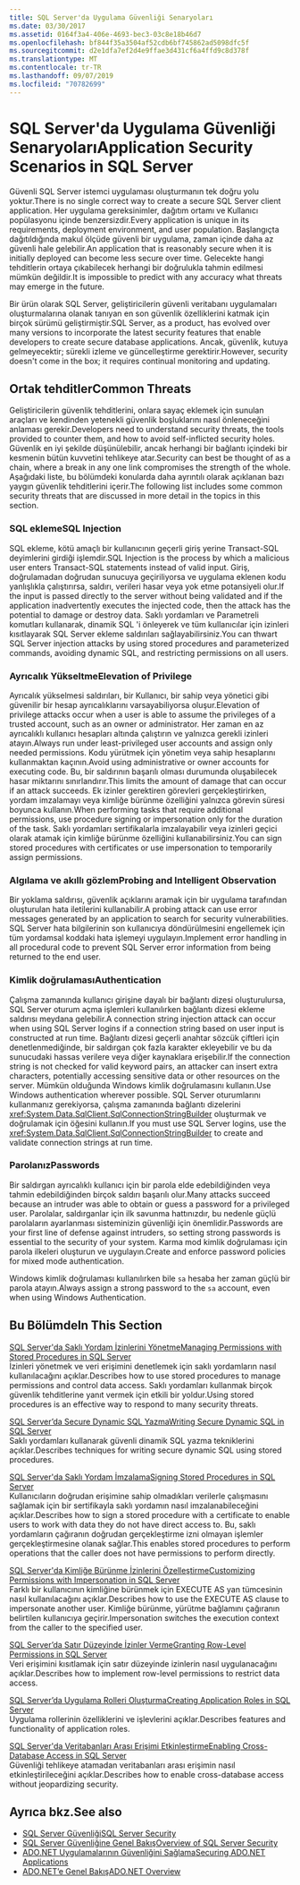 ```yaml
---
title: SQL Server'da Uygulama Güvenliği Senaryoları
ms.date: 03/30/2017
ms.assetid: 0164f3a4-406e-4693-bec3-03c8e18b46d7
ms.openlocfilehash: bf844f35a3504af52cdb6bf745862ad5098dfc5f
ms.sourcegitcommit: d2e1dfa7ef2d4e9ffae3d431cf6a4ffd9c8d378f
ms.translationtype: MT
ms.contentlocale: tr-TR
ms.lasthandoff: 09/07/2019
ms.locfileid: "70782699"
---
```

# <a name="application-security-scenarios-in-sql-server"></a><span data-ttu-id="c906a-102">SQL Server'da Uygulama Güvenliği Senaryoları</span><span class="sxs-lookup"><span data-stu-id="c906a-102">Application Security Scenarios in SQL Server</span></span>
<span data-ttu-id="c906a-103">Güvenli SQL Server istemci uygulaması oluşturmanın tek doğru yolu yoktur.</span><span class="sxs-lookup"><span data-stu-id="c906a-103">There is no single correct way to create a secure SQL Server client application.</span></span> <span data-ttu-id="c906a-104">Her uygulama gereksinimler, dağıtım ortamı ve Kullanıcı popülasyonu içinde benzersizdir.</span><span class="sxs-lookup"><span data-stu-id="c906a-104">Every application is unique in its requirements, deployment environment, and user population.</span></span> <span data-ttu-id="c906a-105">Başlangıçta dağıtıldığında makul ölçüde güvenli bir uygulama, zaman içinde daha az güvenli hale gelebilir.</span><span class="sxs-lookup"><span data-stu-id="c906a-105">An application that is reasonably secure when it is initially deployed can become less secure over time.</span></span> <span data-ttu-id="c906a-106">Gelecekte hangi tehditlerin ortaya çıkabilecek herhangi bir doğrulukla tahmin edilmesi mümkün değildir.</span><span class="sxs-lookup"><span data-stu-id="c906a-106">It is impossible to predict with any accuracy what threats may emerge in the future.</span></span>  
  
 <span data-ttu-id="c906a-107">Bir ürün olarak SQL Server, geliştiricilerin güvenli veritabanı uygulamaları oluşturmalarına olanak tanıyan en son güvenlik özelliklerini katmak için birçok sürümü geliştirmiştir.</span><span class="sxs-lookup"><span data-stu-id="c906a-107">SQL Server, as a product, has evolved over many versions to incorporate the latest security features that enable developers to create secure database applications.</span></span> <span data-ttu-id="c906a-108">Ancak, güvenlik, kutuya gelmeyecektir; sürekli izleme ve güncelleştirme gerektirir.</span><span class="sxs-lookup"><span data-stu-id="c906a-108">However, security doesn't come in the box; it requires continual monitoring and updating.</span></span>  
  
## <a name="common-threats"></a><span data-ttu-id="c906a-109">Ortak tehditler</span><span class="sxs-lookup"><span data-stu-id="c906a-109">Common Threats</span></span>  
 <span data-ttu-id="c906a-110">Geliştiricilerin güvenlik tehditlerini, onlara sayaç eklemek için sunulan araçları ve kendinden yetenekli güvenlik boşluklarını nasıl önleneceğini anlaması gerekir.</span><span class="sxs-lookup"><span data-stu-id="c906a-110">Developers need to understand security threats, the tools provided to counter them, and how to avoid self-inflicted security holes.</span></span> <span data-ttu-id="c906a-111">Güvenlik en iyi şekilde düşünülebilir, ancak herhangi bir bağlantı içindeki bir kesmenin bütün kuvvetini tehlikeye atar.</span><span class="sxs-lookup"><span data-stu-id="c906a-111">Security can best be thought of as a chain, where a break in any one link compromises the strength of the whole.</span></span> <span data-ttu-id="c906a-112">Aşağıdaki liste, bu bölümdeki konularda daha ayrıntılı olarak açıklanan bazı yaygın güvenlik tehditlerini içerir.</span><span class="sxs-lookup"><span data-stu-id="c906a-112">The following list includes some common security threats that are discussed in more detail in the topics in this section.</span></span>  
  
### <a name="sql-injection"></a><span data-ttu-id="c906a-113">SQL ekleme</span><span class="sxs-lookup"><span data-stu-id="c906a-113">SQL Injection</span></span>  
 <span data-ttu-id="c906a-114">SQL ekleme, kötü amaçlı bir kullanıcının geçerli giriş yerine Transact-SQL deyimlerini girdiği işlemdir.</span><span class="sxs-lookup"><span data-stu-id="c906a-114">SQL Injection is the process by which a malicious user enters Transact-SQL statements instead of valid input.</span></span> <span data-ttu-id="c906a-115">Giriş, doğrulamadan doğrudan sunucuya geçiriliyorsa ve uygulama eklenen kodu yanlışlıkla çalıştırırsa, saldırı, verileri hasar veya yok etme potansiyeli olur.</span><span class="sxs-lookup"><span data-stu-id="c906a-115">If the input is passed directly to the server without being validated and if the application inadvertently executes the injected code, then the attack has the potential to damage or destroy data.</span></span> <span data-ttu-id="c906a-116">Saklı yordamları ve Parametreli komutları kullanarak, dinamik SQL 'i önleyerek ve tüm kullanıcılar için izinleri kısıtlayarak SQL Server ekleme saldırıları sağlayabilirsiniz.</span><span class="sxs-lookup"><span data-stu-id="c906a-116">You can thwart SQL Server injection attacks by using stored procedures and parameterized commands, avoiding dynamic SQL, and restricting permissions on all users.</span></span>  
  
### <a name="elevation-of-privilege"></a><span data-ttu-id="c906a-117">Ayrıcalık Yükseltme</span><span class="sxs-lookup"><span data-stu-id="c906a-117">Elevation of Privilege</span></span>  
 <span data-ttu-id="c906a-118">Ayrıcalık yükselmesi saldırıları, bir Kullanıcı, bir sahip veya yönetici gibi güvenilir bir hesap ayrıcalıklarını varsayabiliyorsa oluşur.</span><span class="sxs-lookup"><span data-stu-id="c906a-118">Elevation of privilege attacks occur when a user is able to assume the privileges of a trusted account, such as an owner or administrator.</span></span> <span data-ttu-id="c906a-119">Her zaman en az ayrıcalıklı kullanıcı hesapları altında çalıştırın ve yalnızca gerekli izinleri atayın.</span><span class="sxs-lookup"><span data-stu-id="c906a-119">Always run under least-privileged user accounts and assign only needed permissions.</span></span> <span data-ttu-id="c906a-120">Kodu yürütmek için yönetim veya sahip hesaplarını kullanmaktan kaçının.</span><span class="sxs-lookup"><span data-stu-id="c906a-120">Avoid using administrative or owner accounts for executing code.</span></span> <span data-ttu-id="c906a-121">Bu, bir saldırının başarılı olması durumunda oluşabilecek hasar miktarını sınırlandırır.</span><span class="sxs-lookup"><span data-stu-id="c906a-121">This limits the amount of damage that can occur if an attack succeeds.</span></span> <span data-ttu-id="c906a-122">Ek izinler gerektiren görevleri gerçekleştirirken, yordam imzalamayı veya kimliğe bürünme özelliğini yalnızca görevin süresi boyunca kullanın.</span><span class="sxs-lookup"><span data-stu-id="c906a-122">When performing tasks that require additional permissions, use procedure signing or impersonation only for the duration of the task.</span></span> <span data-ttu-id="c906a-123">Saklı yordamları sertifikalarla imzalayabilir veya izinleri geçici olarak atamak için kimliğe bürünme özelliğini kullanabilirsiniz.</span><span class="sxs-lookup"><span data-stu-id="c906a-123">You can sign stored procedures with certificates or use impersonation to temporarily assign permissions.</span></span>  
  
### <a name="probing-and-intelligent-observation"></a><span data-ttu-id="c906a-124">Algılama ve akıllı gözlem</span><span class="sxs-lookup"><span data-stu-id="c906a-124">Probing and Intelligent Observation</span></span>  
 <span data-ttu-id="c906a-125">Bir yoklama saldırısı, güvenlik açıklarını aramak için bir uygulama tarafından oluşturulan hata iletilerini kullanabilir.</span><span class="sxs-lookup"><span data-stu-id="c906a-125">A probing attack can use error messages generated by an application to search for security vulnerabilities.</span></span> <span data-ttu-id="c906a-126">SQL Server hata bilgilerinin son kullanıcıya döndürülmesini engellemek için tüm yordamsal koddaki hata işlemeyi uygulayın.</span><span class="sxs-lookup"><span data-stu-id="c906a-126">Implement error handling in all procedural code to prevent SQL Server error information from being returned to the end user.</span></span>  
  
### <a name="authentication"></a><span data-ttu-id="c906a-127">Kimlik doğrulaması</span><span class="sxs-lookup"><span data-stu-id="c906a-127">Authentication</span></span>  
 <span data-ttu-id="c906a-128">Çalışma zamanında kullanıcı girişine dayalı bir bağlantı dizesi oluşturulursa, SQL Server oturum açma işlemleri kullanılırken bağlantı dizesi ekleme saldırısı meydana gelebilir.</span><span class="sxs-lookup"><span data-stu-id="c906a-128">A connection string injection attack can occur when using SQL Server logins if a connection string based on user input is constructed at run time.</span></span> <span data-ttu-id="c906a-129">Bağlantı dizesi geçerli anahtar sözcük çiftleri için denetlenmediğinde, bir saldırgan çok fazla karakter ekleyebilir ve bu da sunucudaki hassas verilere veya diğer kaynaklara erişebilir.</span><span class="sxs-lookup"><span data-stu-id="c906a-129">If the connection string is not checked for valid keyword pairs, an attacker can insert extra characters, potentially accessing sensitive data or other resources on the server.</span></span> <span data-ttu-id="c906a-130">Mümkün olduğunda Windows kimlik doğrulamasını kullanın.</span><span class="sxs-lookup"><span data-stu-id="c906a-130">Use Windows authentication wherever possible.</span></span> <span data-ttu-id="c906a-131">SQL Server oturumlarını kullanmanız gerekiyorsa, çalışma zamanında bağlantı dizelerini <xref:System.Data.SqlClient.SqlConnectionStringBuilder> oluşturmak ve doğrulamak için öğesini kullanın.</span><span class="sxs-lookup"><span data-stu-id="c906a-131">If you must use SQL Server logins, use the <xref:System.Data.SqlClient.SqlConnectionStringBuilder> to create and validate connection strings at run time.</span></span>  
  
### <a name="passwords"></a><span data-ttu-id="c906a-132">Parolanız</span><span class="sxs-lookup"><span data-stu-id="c906a-132">Passwords</span></span>  
 <span data-ttu-id="c906a-133">Bir saldırgan ayrıcalıklı kullanıcı için bir parola elde edebildiğinden veya tahmin edebildiğinden birçok saldırı başarılı olur.</span><span class="sxs-lookup"><span data-stu-id="c906a-133">Many attacks succeed because an intruder was able to obtain or guess a password for a privileged user.</span></span> <span data-ttu-id="c906a-134">Parolalar, saldırganlar için ilk savunma hattınızdır, bu nedenle güçlü parolaların ayarlanması sisteminizin güvenliği için önemlidir.</span><span class="sxs-lookup"><span data-stu-id="c906a-134">Passwords are your first line of defense against intruders, so setting strong passwords is essential to the security of your system.</span></span> <span data-ttu-id="c906a-135">Karma mod kimlik doğrulaması için parola ilkeleri oluşturun ve uygulayın.</span><span class="sxs-lookup"><span data-stu-id="c906a-135">Create and enforce password policies for mixed mode authentication.</span></span>  
  
 <span data-ttu-id="c906a-136">Windows kimlik doğrulaması kullanılırken bile `sa` hesaba her zaman güçlü bir parola atayın.</span><span class="sxs-lookup"><span data-stu-id="c906a-136">Always assign a strong password to the `sa` account, even when using Windows Authentication.</span></span>  
  
## <a name="in-this-section"></a><span data-ttu-id="c906a-137">Bu Bölümde</span><span class="sxs-lookup"><span data-stu-id="c906a-137">In This Section</span></span>  
 [<span data-ttu-id="c906a-138">SQL Server'da Saklı Yordam İzinlerini Yönetme</span><span class="sxs-lookup"><span data-stu-id="c906a-138">Managing Permissions with Stored Procedures in SQL Server</span></span>](managing-permissions-with-stored-procedures-in-sql-server.md)  
 <span data-ttu-id="c906a-139">İzinleri yönetmek ve veri erişimini denetlemek için saklı yordamların nasıl kullanılacağını açıklar.</span><span class="sxs-lookup"><span data-stu-id="c906a-139">Describes how to use stored procedures to manage permissions and control data access.</span></span> <span data-ttu-id="c906a-140">Saklı yordamları kullanmak birçok güvenlik tehditlerine yanıt vermek için etkili bir yoldur.</span><span class="sxs-lookup"><span data-stu-id="c906a-140">Using stored procedures is an effective way to respond to many security threats.</span></span>  
  
 [<span data-ttu-id="c906a-141">SQL Server’da Secure Dynamic SQL Yazma</span><span class="sxs-lookup"><span data-stu-id="c906a-141">Writing Secure Dynamic SQL in SQL Server</span></span>](writing-secure-dynamic-sql-in-sql-server.md)  
 <span data-ttu-id="c906a-142">Saklı yordamları kullanarak güvenli dinamik SQL yazma tekniklerini açıklar.</span><span class="sxs-lookup"><span data-stu-id="c906a-142">Describes techniques for writing secure dynamic SQL using stored procedures.</span></span>  
  
 [<span data-ttu-id="c906a-143">SQL Server'da Saklı Yordam İmzalama</span><span class="sxs-lookup"><span data-stu-id="c906a-143">Signing Stored Procedures in SQL Server</span></span>](signing-stored-procedures-in-sql-server.md)  
 <span data-ttu-id="c906a-144">Kullanıcıların doğrudan erişimine sahip olmadıkları verilerle çalışmasını sağlamak için bir sertifikayla saklı yordamın nasıl imzalanabileceğini açıklar.</span><span class="sxs-lookup"><span data-stu-id="c906a-144">Describes how to sign a stored procedure with a certificate to enable users to work with data they do not have direct access to.</span></span> <span data-ttu-id="c906a-145">Bu, saklı yordamların çağıranın doğrudan gerçekleştirme izni olmayan işlemler gerçekleştirmesine olanak sağlar.</span><span class="sxs-lookup"><span data-stu-id="c906a-145">This enables stored procedures to perform operations that the caller does not have permissions to perform directly.</span></span>  
  
 [<span data-ttu-id="c906a-146">SQL Server'da Kimliğe Bürünme İzinlerini Özelleştirme</span><span class="sxs-lookup"><span data-stu-id="c906a-146">Customizing Permissions with Impersonation in SQL Server</span></span>](customizing-permissions-with-impersonation-in-sql-server.md)  
 <span data-ttu-id="c906a-147">Farklı bir kullanıcının kimliğine bürünmek için EXECUTE AS yan tümcesinin nasıl kullanılacağını açıklar.</span><span class="sxs-lookup"><span data-stu-id="c906a-147">Describes how to use the EXECUTE AS clause to impersonate another user.</span></span> <span data-ttu-id="c906a-148">Kimliğe bürünme, yürütme bağlamını çağıranın belirtilen kullanıcıya geçirir.</span><span class="sxs-lookup"><span data-stu-id="c906a-148">Impersonation switches the execution context from the caller to the specified user.</span></span>  
  
 [<span data-ttu-id="c906a-149">SQL Server’da Satır Düzeyinde İzinler Verme</span><span class="sxs-lookup"><span data-stu-id="c906a-149">Granting Row-Level Permissions in SQL Server</span></span>](granting-row-level-permissions-in-sql-server.md)  
 <span data-ttu-id="c906a-150">Veri erişimini kısıtlamak için satır düzeyinde izinlerin nasıl uygulanacağını açıklar.</span><span class="sxs-lookup"><span data-stu-id="c906a-150">Describes how to implement row-level permissions to restrict data access.</span></span>  
  
 [<span data-ttu-id="c906a-151">SQL Server’da Uygulama Rolleri Oluşturma</span><span class="sxs-lookup"><span data-stu-id="c906a-151">Creating Application Roles in SQL Server</span></span>](creating-application-roles-in-sql-server.md)  
 <span data-ttu-id="c906a-152">Uygulama rollerinin özelliklerini ve işlevlerini açıklar.</span><span class="sxs-lookup"><span data-stu-id="c906a-152">Describes features and functionality of application roles.</span></span>  
  
 [<span data-ttu-id="c906a-153">SQL Server'da Veritabanları Arası Erişimi Etkinleştirme</span><span class="sxs-lookup"><span data-stu-id="c906a-153">Enabling Cross-Database Access in SQL Server</span></span>](enabling-cross-database-access-in-sql-server.md)  
 <span data-ttu-id="c906a-154">Güvenliği tehlikeye atamadan veritabanları arası erişimin nasıl etkinleştirileceğini açıklar.</span><span class="sxs-lookup"><span data-stu-id="c906a-154">Describes how to enable cross-database access without jeopardizing security.</span></span>  
  
## <a name="see-also"></a><span data-ttu-id="c906a-155">Ayrıca bkz.</span><span class="sxs-lookup"><span data-stu-id="c906a-155">See also</span></span>

- [<span data-ttu-id="c906a-156">SQL Server Güvenliği</span><span class="sxs-lookup"><span data-stu-id="c906a-156">SQL Server Security</span></span>](sql-server-security.md)
- [<span data-ttu-id="c906a-157">SQL Server Güvenliğine Genel Bakış</span><span class="sxs-lookup"><span data-stu-id="c906a-157">Overview of SQL Server Security</span></span>](overview-of-sql-server-security.md)
- [<span data-ttu-id="c906a-158">ADO.NET Uygulamalarının Güvenliğini Sağlama</span><span class="sxs-lookup"><span data-stu-id="c906a-158">Securing ADO.NET Applications</span></span>](../securing-ado-net-applications.md)
- [<span data-ttu-id="c906a-159">ADO.NET’e Genel Bakış</span><span class="sxs-lookup"><span data-stu-id="c906a-159">ADO.NET Overview</span></span>](../ado-net-overview.md)
